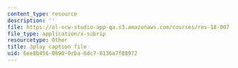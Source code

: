 ```yaml
---
content_type: resource
description: ''
file: https://ol-ocw-studio-app-qa.s3.amazonaws.com/courses/res-18-007-calculus-revisited-multivariable-calculus-fall-2011/6ee8b45608900cba6dc70136a7f88972_ZyhCnulIApY.srt
file_type: application/x-subrip
resourcetype: Other
title: 3play caption file
uid: 6ee8b456-0890-0cba-6dc7-0136a7f88972
---
```

